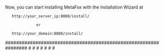 

Now, you can start installing MetaFox with the Installation Wizard at 

       http://your_server_ip:8080/install/
               
                  or
                  
       http://your_domain:8080/install/           



################################################################
          #   #   #   #   #   #   #
